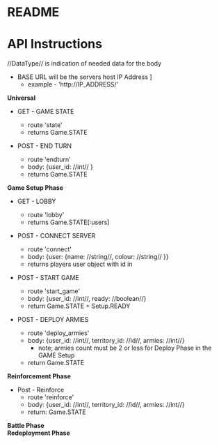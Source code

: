 # README


# API Instructions
//DataType// is indication of needed data for the body
* BASE URL will be the servers host IP Address ]
  - example - 'http://IP_ADDRESS/'

<b>Universal</b>
* GET - GAME STATE
  - route 'state'
  - returns Game.STATE

* POST - END TURN
  - route 'endturn'
  - body: {user_id: //int// }
  - returns Game.STATE

<b>Game Setup Phase</b>
* GET - LOBBY
  - route 'lobby'
  - returns Game.STATE[:users]

* POST - CONNECT SERVER
  - route 'connect'
  - body: {user: {name: //string//, colour: //string// }}
  - returns players user object with id in

* POST - START GAME
  - route 'start_game'
  - body: {user_id: //int//, ready: //boolean//}
  - return Game.STATE + Setup.READY

* POST - DEPLOY ARMIES
  - route 'deploy_armies'
  - body: {user_id: //int//, territory_id: //id//, armies: //int//}
      - note; armies count must be 2 or less for Deploy Phase in the GAME Setup
  - return Game.STATE

<b>Reinforcement Phase</b>
* Post - Reinforce
  - route 'reinforce'
  - body: {user_id: //int//, territory_id: //id//, armies: //int//}
  - return: Game.STATE

<b>Battle Phase</b>
<br>
<b>Redeployment Phase</b>